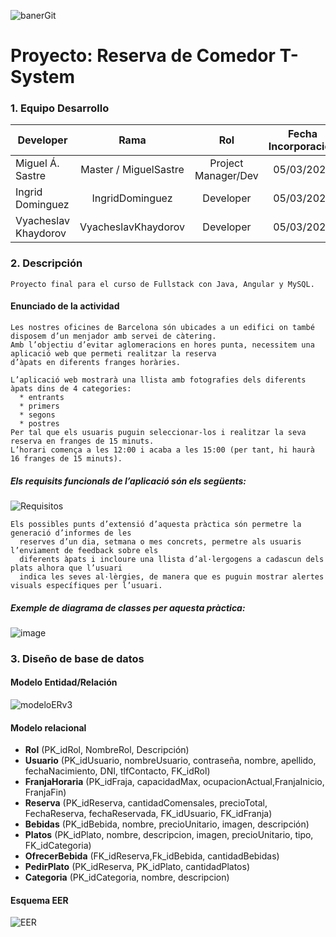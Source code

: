![banerGit](https://user-images.githubusercontent.com/22893383/107159880-121e0b80-6993-11eb-92e3-1efd1d8f4dba.PNG)

# Proyecto: Reserva de Comedor T-System

### 1. Equipo Desarrollo 

| Developer | Rama | Rol | Fecha Incorporación | 
| --- | :---:  | :---:  | :---:  | 
| Miguel Á. Sastre | Master / MiguelSastre | Project Manager/Dev | 05/03/2021 |  
| Ingrid Dominguez | IngridDominguez |  Developer| 05/03/2021 |   
| Vyacheslav Khaydorov  | VyacheslavKhaydorov  |  Developer| 05/03/2021 |     

### 2. Descripción
```
Proyecto final para el curso de Fullstack con Java, Angular y MySQL.
```

#### Enunciado de la actividad
```
Les nostres oficines de Barcelona són ubicades a un edifici on també disposem d’un menjador amb servei de càtering. 
Amb l’objectiu d’evitar aglomeracions en hores punta, necessitem una aplicació web que permeti realitzar la reserva 
d’àpats en diferents franges horàries.

L’aplicació web mostrarà una llista amb fotografies dels diferents àpats dins de 4 categories: 
  * entrants
  * primers
  * segons 
  * postres 
Per tal que els usuaris puguin seleccionar-los i realitzar la seva reserva en franges de 15 minuts. 
L’horari comença a les 12:00 i acaba a les 15:00 (per tant, hi haurà 16 franges de 15 minuts).
```
##### Els requisits funcionals de l’aplicació són els següents:
![Requisitos](https://user-images.githubusercontent.com/22893383/110512149-3f321b00-8105-11eb-88c4-17ec90a0b76a.PNG)

```
Els possibles punts d’extensió d’aquesta pràctica són permetre la generació d’informes de les 
  reserves d’un dia, setmana o mes concrets, permetre als usuaris l’enviament de feedback sobre els 
  diferents àpats i incloure una llista d’al·lergogens a cadascun dels plats alhora que l’usuari 
  indica les seves al·lèrgies, de manera que es puguin mostrar alertes visuals específiques per l’usuari.
```

##### Exemple de diagrama de classes per aquesta pràctica:
![image](https://user-images.githubusercontent.com/22893383/110512797-d39c7d80-8105-11eb-9523-9405f5f9241a.png)


### 3. Diseño de base de datos

#### Modelo Entidad/Relación
![modeloERv3](https://user-images.githubusercontent.com/22893383/110511220-4c9ad580-8104-11eb-82bf-e462807ab34a.png)

#### Modelo relacional

* **Rol** (PK_idRol, NombreRol, Descripción)
* **Usuario** (PK_idUsuario, nombreUsuario, contraseña, nombre, apellido, fechaNacimiento, DNI, tlfContacto, 
    FK_idRol)
* **FranjaHoraria** (PK_idFraja, capacidadMax, ocupacionActual,FranjaInicio, FranjaFin)
* **Reserva** (PK_idReserva, cantidadComensales, precioTotal, FechaReserva, fechaReservada,
    FK_idUsuario, FK_idFranja)
* **Bebidas** (PK_idBebida, nombre, precioUnitario, imagen, descripción)
* **Platos** (PK_idPlato, nombre, descripcion, imagen, precioUnitario, tipo, 
	  FK_idCategoria)
* **OfrecerBebida** (FK_idReserva,Fk_idBebida, cantidadBebidas)
* **PedirPlato** (PK_idReserva, PK_idPlato, cantidadPlatos)
* **Categoria** (PK_idCategoria, nombre, descripcion)

#### Esquema EER
![EER](https://user-images.githubusercontent.com/22893383/110511925-0bef8c00-8105-11eb-9949-833c2dc4fa2d.png)


